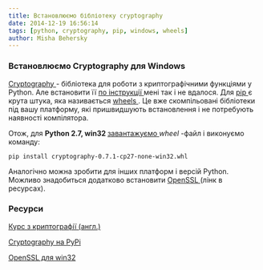 ```yaml
---
title: Встановлюємо бібліотеку cryptography
date: 2014-12-19 16:56:14
tags: [python, cryptography, pip, windows, wheels]
author: Misha Behersky
---
```


<h3>
 Встановлюємо Cryptography для Windows
</h3>
<p>
 <a href="https://cryptography.io/en/latest/" target="_blank">
  Cryptography
 </a>
 - бібліотека для роботи з криптографічними функціями у Python. Але встановити її
 <a href="https://cryptography.io/en/latest/installation/#on-windows" target="_blank">
  по інструкції
 </a>
 мені так і не вдалося. Для
 <a href="https://pip.pypa.io/en/latest/index.html" target="_blank">
  pip
 </a>
 є крута штука, яка називається
 <a href="http://pythonwheels.com" target="_blank">
  wheels
 </a>
 . Це вже скомпільовані бібліотеки під вашу платформу, які пришвидшують встановлення і не потребують наявності компілятора.
</p>
<p>
 Отож, для
 <strong>
  Python 2.7, win32
 </strong>
 <a href="https://pypi.python.org/packages/cp27/c/cryptography/cryptography-0.7.1-cp27-none-win32.whl#md5=05ed516ca15f25d2169f7629ed1da1d912670ee329ff" target="_blank">
  завантажуємо
 </a>
 <em>
  wheel
 </em>
 -файл і виконуємо команду:
</p>
<pre>
<code class="language-bash">pip install cryptography-0.7.1-cp27-none-win32.whl</code></pre>
<p>
 Аналогічно можна зробити для інших платформ і версій Python. Можливо знадобиться додатково встановити
 <a href="http://slproweb.com/products/Win32OpenSSL.html" target="_blank">
  OpenSSL
 </a>
 (лінк в ресурсах).
</p>
<h3>
 Ресурси
</h3>
<p>
 <a href="https://www.crypto101.io" target="_blank">
  Курс з криптографії (англ.)
 </a>
</p>
<p>
 <a href="https://pypi.python.org/pypi/cryptography" target="_blank">
  Cryptography на PyPi
 </a>
</p>
<p>
 <a href="http://slproweb.com/download/Win32OpenSSL-1_0_1j.exe" target="_blank">
  OpenSSL для win32
 </a>
</p>